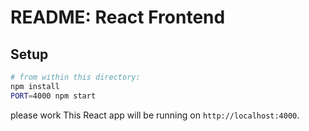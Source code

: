 README: React Frontend
======================

## Setup

```sh
# from within this directory:
npm install
PORT=4000 npm start
```
please work
This React app will be running on `http://localhost:4000`.
